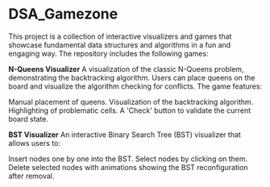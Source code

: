 # DSA_Gamezone
This project is a collection of interactive visualizers and games that showcase fundamental data structures and algorithms in a fun and engaging way. The repository includes the following games:


**N-Queens Visualizer**
A visualization of the classic N-Queens problem, demonstrating the backtracking algorithm. Users can place queens on the board and visualize the algorithm checking for conflicts. The game features:

Manual placement of queens.
Visualization of the backtracking algorithm.
Highlighting of problematic cells.
A 'Check' button to validate the current board state.


**BST Visualizer**
An interactive Binary Search Tree (BST) visualizer that allows users to:

Insert nodes one by one into the BST.
Select nodes by clicking on them.
Delete selected nodes with animations showing the BST reconfiguration after removal.


 

